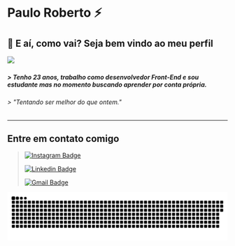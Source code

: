 # Paulo Roberto ⚡
## :wave: E aí, como vai? Seja bem vindo ao meu perfil

<img src="https://i.pinimg.com/originals/b2/55/7a/b2557aa8cec29a853dce8a415959f5b7.gif" width="240px" >

##### > Tenho 23 anos, trabalho como desenvolvedor Front-End e sou estudante mas no momento buscando aprender por conta própria.


###### > "Tentando ser melhor do que ontem."
___

## Entre em contato comigo


>[![Instagram Badge](https://img.shields.io/badge/Instagram-%23E4405F.svg?&style=flat-square&logo=instagram&logoColor=white)](https://www.instagram.com/_ypaulo/?hl=pt-br)
>
>[![Linkedin Badge](https://img.shields.io/badge/-LinkedIn-blue?style=flat-square&logo=Linkedin&logoColor=white&link=https://www.linkedin.com/in/paulorobertos%C3%A1/)](https://www.linkedin.com/in/paulorobertos%C3%A1/)
>
>[![Gmail Badge](https://img.shields.io/badge/-Gmail-D14836?&style=flat-square&logo=Gmail&logoColor=white&link=mailto:paulorobertosa159@gmail.com)](mailto:paulorobertosa159@gmail.com)

![Snake animation](https://github.com/PauloRO/PauloRO/blob/output/github-contribution-grid-snake.svg)
